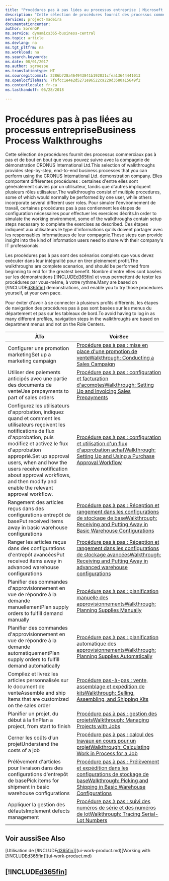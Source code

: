```yaml
---
title: "Procédures pas à pas liées au processus entreprise | Microsoft Docs"
description: "Cette sélection de procédures fournit des processus commerciaux pas à pas et de bout en bout que vous pouvez suivre avec la compagnie de démonstration CRONUS International Ltd. Elles comportent différentes procédures : certaines d'entre elles sont généralement suivies par un utilisateur, tandis que d'autres impliquent plusieurs rôles utilisateur. Pour simuler l'environnement de travail, certaines procédures pas à pas contiennent les étapes de configuration nécessaires pour effectuer les exercices décrits. Ces étapes indiquent aux utilisateurs le type d'informations qu'ils doivent partager avec les responsables informatiques de leur compagnie."
services: project-madeira
documentationcenter: 
author: SorenGP
ms.service: dynamics365-business-central
ms.topic: article
ms.devlang: na
ms.tgt_pltfrm: na
ms.workload: na
ms.search.keywords: 
ms.date: 08/01/2017
ms.author: sgroespe
ms.translationtype: HT
ms.sourcegitcommit: 2286b728a464943841b192031cfea13644441013
ms.openlocfilehash: 7f6fcc1e4e2d5271e96522ca229d3580a15649f2
ms.contentlocale: fr-ca
ms.lasthandoff: 06/28/2018

---
```

# <a name="business-process-walkthroughs"></a><span data-ttu-id="0179f-106">Procédures pas à pas liées au processus entreprise</span><span class="sxs-lookup"><span data-stu-id="0179f-106">Business Process Walkthroughs</span></span>
<span data-ttu-id="0179f-107">Cette sélection de procédures fournit des processus commerciaux pas à pas et de bout en bout que vous pouvez suivre avec la compagnie de démonstration CRONUS International Ltd.</span><span class="sxs-lookup"><span data-stu-id="0179f-107">This selection of walkthroughs provides step-by-step, end-to-end business processes that you can perform using the CRONUS International Ltd. demonstration company.</span></span> <span data-ttu-id="0179f-108">Elles comportent différentes procédures : certaines d'entre elles sont généralement suivies par un utilisateur, tandis que d'autres impliquent plusieurs rôles utilisateur.</span><span class="sxs-lookup"><span data-stu-id="0179f-108">The walkthroughs consist of multiple procedures, some of which would normally be performed by one user, while others incorporate several different user roles.</span></span> <span data-ttu-id="0179f-109">Pour simuler l'environnement de travail, certaines procédures pas à pas contiennent les étapes de configuration nécessaires pour effectuer les exercices décrits.</span><span class="sxs-lookup"><span data-stu-id="0179f-109">In order to simulate the working environment, some of the walkthroughs contain setup steps necessary to complete the exercises as described.</span></span> <span data-ttu-id="0179f-110">Ces étapes indiquent aux utilisateurs le type d'informations qu'ils doivent partager avec les responsables informatiques de leur compagnie.</span><span class="sxs-lookup"><span data-stu-id="0179f-110">These steps can provide insight into the kind of information users need to share with their company's IT professionals.</span></span>  

 <span data-ttu-id="0179f-111">Les procédures pas à pas sont des scénarios complets que vous devez exécuter dans leur intégralité pour en tirer pleinement profit.</span><span class="sxs-lookup"><span data-stu-id="0179f-111">The walkthroughs are complete scenarios, and should be performed from beginning to end for the greatest benefit.</span></span> <span data-ttu-id="0179f-112">Nombre d'entre elles sont basées sur les démonstrations [!INCLUDE[d365fin](includes/d365fin_md.md)] et vous permettent de tester les procédures par vous-même, à votre rythme.</span><span class="sxs-lookup"><span data-stu-id="0179f-112">Many are based on [!INCLUDE[d365fin](includes/d365fin_md.md)] demonstrations, and enable you to try those procedures yourself, at your own pace.</span></span>  

 <span data-ttu-id="0179f-113">Pour éviter d'avoir à se connecter à plusieurs profils différents, les étapes de navigation des procédures pas à pas sont basées sur les menus du département et pas sur les tableaux de bord.</span><span class="sxs-lookup"><span data-stu-id="0179f-113">To avoid having to log in as many different profiles, navigation steps in the walkthroughs are based on department menus and not on the Role Centers.</span></span>  

|<span data-ttu-id="0179f-114">À</span><span class="sxs-lookup"><span data-stu-id="0179f-114">To</span></span>|<span data-ttu-id="0179f-115">Voir</span><span class="sxs-lookup"><span data-stu-id="0179f-115">See</span></span>|  
|--------|---------|  
|<span data-ttu-id="0179f-116">Configurer une promotion marketing</span><span class="sxs-lookup"><span data-stu-id="0179f-116">Set up a marketing campaign</span></span>|[<span data-ttu-id="0179f-117">Procédure pas à pas : mise en place d'une promotion de vente</span><span class="sxs-lookup"><span data-stu-id="0179f-117">Walkthrough: Conducting a Sales Campaign</span></span>](walkthrough-conducting-a-sales-campaign.md)|  
|<span data-ttu-id="0179f-118">Utiliser des paiements anticipés avec une partie des documents de vente</span><span class="sxs-lookup"><span data-stu-id="0179f-118">Use prepayments to part of sales orders</span></span>|[<span data-ttu-id="0179f-119">Procédure pas à pas : configuration et facturation d'acomptes</span><span class="sxs-lookup"><span data-stu-id="0179f-119">Walkthrough: Setting Up and Invoicing Sales Prepayments</span></span>](walkthrough-setting-up-and-invoicing-sales-prepayments.md)|  
|<span data-ttu-id="0179f-120">Configurez les utilisateurs d'approbation, indiquez quand et comment les utilisateurs reçoivent les notifications de flux d'approbation, puis modifiez et activez le flux d'approbation approprié.</span><span class="sxs-lookup"><span data-stu-id="0179f-120">Set up approval users, when and how the users receive notification about approval workflows, and then modify and enable the relevant approval workflow.</span></span>|[<span data-ttu-id="0179f-121">Procédure pas à pas : configuration et utilisation d'un flux d'approbation achat</span><span class="sxs-lookup"><span data-stu-id="0179f-121">Walkthrough: Setting Up and Using a Purchase Approval Workflow</span></span>](walkthrough-setting-up-and-using-a-purchase-approval-workflow.md)|  
|<span data-ttu-id="0179f-122">Rangement des articles reçus dans des configurations entrepôt de base</span><span class="sxs-lookup"><span data-stu-id="0179f-122">Put received items away in basic warehouse configurations</span></span>|[<span data-ttu-id="0179f-123">Procédure pas à pas : Réception et rangement dans les configurations de stockage de base</span><span class="sxs-lookup"><span data-stu-id="0179f-123">Walkthrough: Receiving and Putting Away in Basic Warehouse Configurations</span></span>](walkthrough-receiving-and-putting-away-in-basic-warehousing.md)|  
|<span data-ttu-id="0179f-124">Ranger les articles reçus dans des configurations d'entrepôt avancées</span><span class="sxs-lookup"><span data-stu-id="0179f-124">Put received items away in advanced warehouse configurations</span></span>|[<span data-ttu-id="0179f-125">Procédure pas à pas : Réception et rangement dans les configurations de stockage avancées</span><span class="sxs-lookup"><span data-stu-id="0179f-125">Walkthrough: Receiving and Putting Away in advanced warehouse configurations</span></span>](walkthrough-receiving-and-putting-away-in-advanced-warehousing.md)|  
|<span data-ttu-id="0179f-126">Planifier des commandes d'approvisionnement en vue de répondre à la demande manuellement</span><span class="sxs-lookup"><span data-stu-id="0179f-126">Plan supply orders to fulfill demand manually</span></span>|[<span data-ttu-id="0179f-127">Procédure pas à pas : planification manuelle des approvisionnements</span><span class="sxs-lookup"><span data-stu-id="0179f-127">Walkthrough: Planning Supplies Manually</span></span>](walkthrough-planning-supplies-manually.md)|  
|<span data-ttu-id="0179f-128">Planifier des commandes d'approvisionnement en vue de répondre à la demande automatiquement</span><span class="sxs-lookup"><span data-stu-id="0179f-128">Plan supply orders to fulfill demand automatically</span></span>|[<span data-ttu-id="0179f-129">Procédure pas à pas : planification automatique des approvisionnements</span><span class="sxs-lookup"><span data-stu-id="0179f-129">Walkthrough: Planning Supplies Automatically</span></span>](walkthrough-planning-supplies-automatically.md)|  
|<span data-ttu-id="0179f-130">Compilez et livrez les articles personnalisés sur le document de vente</span><span class="sxs-lookup"><span data-stu-id="0179f-130">Assemble and ship items that are customized on the sales order</span></span>|[<span data-ttu-id="0179f-131">Procédure pas-à-pas : vente, assemblage et expédition de kits</span><span class="sxs-lookup"><span data-stu-id="0179f-131">Walkthrough: Selling, Assembling, and Shipping Kits</span></span>](walkthrough-selling-assembling-and-shipping-kits.md)|  
|<span data-ttu-id="0179f-132">Planifier un projet, du début à la fin</span><span class="sxs-lookup"><span data-stu-id="0179f-132">Plan a project, from start to finish</span></span>|[<span data-ttu-id="0179f-133">Procédure pas à pas : gestion des projets</span><span class="sxs-lookup"><span data-stu-id="0179f-133">Walkthrough: Managing Projects with Jobs</span></span>](walkthrough-managing-projects-with-jobs.md)|  
|<span data-ttu-id="0179f-134">Cerner les coûts d’un projet</span><span class="sxs-lookup"><span data-stu-id="0179f-134">Understand the costs of a job</span></span>|[<span data-ttu-id="0179f-135">Procédure pas à pas : calcul des travaux en cours pour un projet</span><span class="sxs-lookup"><span data-stu-id="0179f-135">Walkthrough: Calculating Work in Process for a Job</span></span>](walkthrough-calculating-work-in-process-for-a-job.md)|  
|<span data-ttu-id="0179f-136">Prélèvement d'articles pour livraison dans des configurations d'entrepôt de base</span><span class="sxs-lookup"><span data-stu-id="0179f-136">Pick items for shipment in basic warehouse configurations</span></span>|[<span data-ttu-id="0179f-137">Procédure pas à pas : Prélèvement et expédition dans les configurations de stockage de base</span><span class="sxs-lookup"><span data-stu-id="0179f-137">Walkthrough: Picking and Shipping in Basic Warehouse Configurations</span></span>](walkthrough-picking-and-shipping-in-basic-warehousing.md)|  
|<span data-ttu-id="0179f-138">Appliquer la gestion des défauts</span><span class="sxs-lookup"><span data-stu-id="0179f-138">Implement defects management</span></span>|[<span data-ttu-id="0179f-139">Procédure pas à pas : suivi des numéros de série et des numéros de lot</span><span class="sxs-lookup"><span data-stu-id="0179f-139">Walkthrough: Tracing Serial-Lot Numbers</span></span>](walkthrough-tracing-serial-lot-numbers.md)|  

## <a name="see-also"></a><span data-ttu-id="0179f-140">Voir aussi</span><span class="sxs-lookup"><span data-stu-id="0179f-140">See Also</span></span>
<span data-ttu-id="0179f-141">[Utilisation de [!INCLUDE[d365fin](includes/d365fin_md.md)]](ui-work-product.md)</span><span class="sxs-lookup"><span data-stu-id="0179f-141">[Working with [!INCLUDE[d365fin](includes/d365fin_md.md)]](ui-work-product.md)</span></span>  

## [!INCLUDE[d365fin](includes/free_trial_md.md)]  
 


